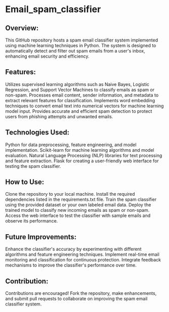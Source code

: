 # Email_spam_classifier
## Overview:
This GitHub repository hosts a spam email classifier system implemented using machine learning techniques in Python. The system is designed to automatically detect and filter out spam emails from a user's inbox, enhancing email security and efficiency.
## Features:
Utilizes supervised learning algorithms such as Naive Bayes, Logistic Regression, and Support Vector Machines to classify emails as spam or non-spam.
Processes email content, sender information, and metadata to extract relevant features for classification.
Implements word embedding techniques to convert email text into numerical vectors for machine learning model input.
Provides accurate and efficient spam detection to protect users from phishing attempts and unwanted emails.
## Technologies Used:
Python for data preprocessing, feature engineering, and model implementation.
Scikit-learn for machine learning algorithms and model evaluation.
Natural Language Processing (NLP) libraries for text processing and feature extraction.
Flask for creating a user-friendly web interface for testing the spam classifier.
## How to Use:
Clone the repository to your local machine.
Install the required dependencies listed in the requirements.txt file.
Train the spam classifier using the provided dataset or your own labeled email data.
Deploy the trained model to classify new incoming emails as spam or non-spam.
Access the web interface to test the classifier with sample emails and observe its performance.
## Future Improvements:
Enhance the classifier's accuracy by experimenting with different algorithms and feature engineering techniques.
Implement real-time email monitoring and classification for continuous protection.
Integrate feedback mechanisms to improve the classifier's performance over time.
## Contribution:
Contributions are encouraged! Fork the repository, make enhancements, and submit pull requests to collaborate on improving the spam email classifier system.
